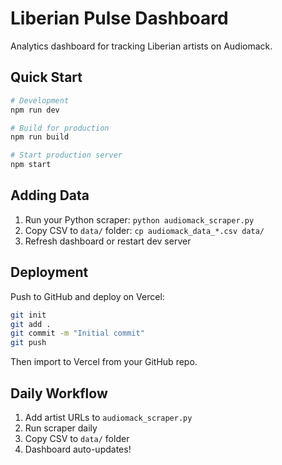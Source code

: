 # Liberian Pulse Dashboard

Analytics dashboard for tracking Liberian artists on Audiomack.

## Quick Start

```bash
# Development
npm run dev

# Build for production
npm run build

# Start production server
npm start
```

## Adding Data

1. Run your Python scraper: `python audiomack_scraper.py`
2. Copy CSV to `data/` folder: `cp audiomack_data_*.csv data/`
3. Refresh dashboard or restart dev server

## Deployment

Push to GitHub and deploy on Vercel:

```bash
git init
git add .
git commit -m "Initial commit"
git push
```

Then import to Vercel from your GitHub repo.

## Daily Workflow

1. Add artist URLs to `audiomack_scraper.py`
2. Run scraper daily
3. Copy CSV to `data/` folder
4. Dashboard auto-updates!
